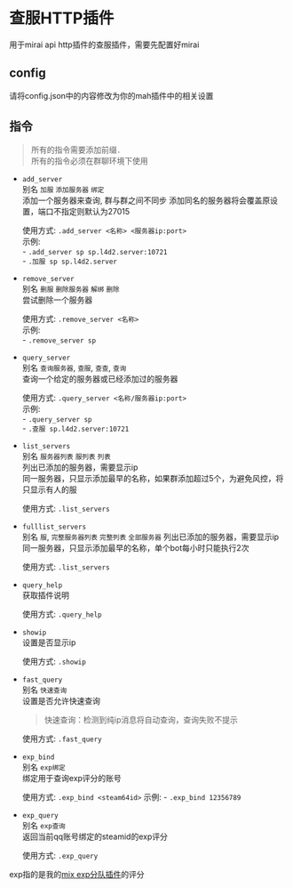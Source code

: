 # 查服HTTP插件

用于mirai api http插件的查服插件，需要先配置好mirai

## config
请将config.json中的内容修改为你的mah插件中的相关设置

## 指令

> 所有的指令需要添加前缀`.`    
> 所有的指令必须在群聊环境下使用

* `add_server`    
    别名 `加服` `添加服务器` `绑定`      
    添加一个服务器来查询, 群与群之间不同步
    添加同名的服务器将会覆盖原设置，端口不指定则默认为27015  

    使用方式: `.add_server <名称> <服务器ip:port>`    
    示例:     
        - `.add_server sp sp.l4d2.server:10721`      
        - `.加服 sp sp.l4d2.server`    

* `remove_server`    
    别名 `删服` `删除服务器` `解绑` `删除`       
    尝试删除一个服务器    

    使用方式: `.remove_server <名称>`    
    示例:     
        - `.remove_server sp`       
    

* `query_server`     
    别名 `查询服务器`, `查服`, `查查`, `查询`   
    查询一个给定的服务器或已经添加过的服务器    

    使用方式: `.query_server <名称/服务器ip:port>`    
    示例:     
        - `.query_server sp`   
        - `.查服 sp.l4d2.server:10721`    


* `list_servers`      
    别名  `服务器列表` `服列表` `列表`      
    列出已添加的服务器，需要显示ip    
    同一服务器，只显示添加最早的名称，如果群添加超过5个，为避免风控，将只显示有人的服     

    使用方式: `.list_servers`

* `fulllist_servers`      
    别名 `服`, `完整服务器列表` `完整列表`  `全部服务器` 
    列出已添加的服务器，需要显示ip    
    同一服务器，只显示添加最早的名称，单个bot每小时只能执行2次     

    使用方式: `.list_servers`

* `query_help`    
    获取插件说明 

    使用方式: `.query_help`   

* `showip`      
    设置是否显示ip     

    使用方式: `.showip`    

* `fast_query`       
    别名 `快速查询`    
    设置是否允许快速查询    
    > 快速查询：检测到纯ip消息将自动查询，查询失败不提示 

    使用方式: `.fast_query` 

* `exp_bind`       
    别名 `exp绑定`    
    绑定用于查询exp评分的账号  

    使用方式: `.exp_bind <steam64id>` 
    示例:
        - `.exp_bind 12356789` 

* `exp_query`       
    别名 `exp查询`    
    返回当前qq账号绑定的steamid的exp评分

    使用方式: `.exp_query` 

exp指的是我的[mix exp分队插件](https://github.com/PencilMario/l4d2_mix_team)的评分